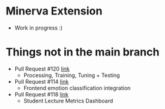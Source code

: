 # Minerva Extension
- Work in progress :)

# Things not in the main branch
- Pull Request #120 [link](https://github.com/JKChenFZ/Minerva/pull/120)
    - Processing, Training, Tuning + Testing
- Pull Request #114 [link](https://github.com/JKChenFZ/Minerva/pull/114)
    - Frontend emotion classification integration
- Pull Request #118 [link](https://github.com/JKChenFZ/Minerva/pull/118)
    - Student Lecture Metrics Dashboard
